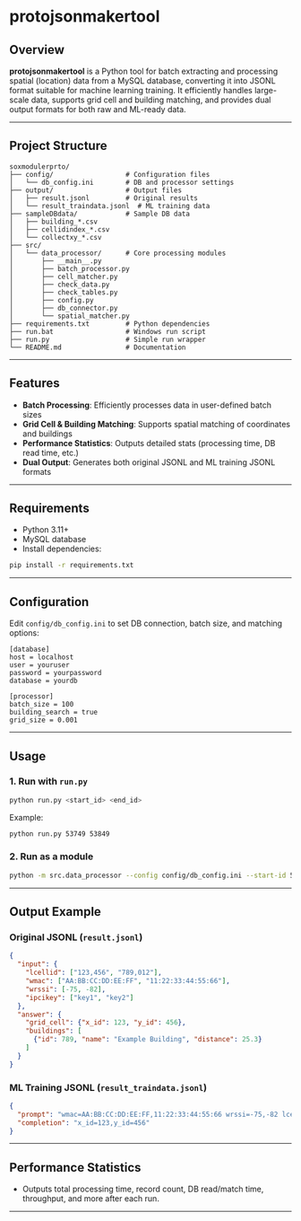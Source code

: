 # protojsonmakertool

## Overview

**protojsonmakertool** is a Python tool for batch extracting and processing spatial (location) data from a MySQL database, converting it into JSONL format suitable for machine learning training. It efficiently handles large-scale data, supports grid cell and building matching, and provides dual output formats for both raw and ML-ready data.

---

## Project Structure

```
soxmodulerprto/
├── config/                  # Configuration files
│   └── db_config.ini        # DB and processor settings
├── output/                  # Output files
│   ├── result.jsonl         # Original results
│   └── result_traindata.jsonl  # ML training data
├── sampleDBdata/            # Sample DB data
│   ├── building_*.csv
│   ├── cellidindex_*.csv
│   └── collectxy_*.csv
├── src/
│   └── data_processor/      # Core processing modules
│       ├── __main__.py
│       ├── batch_processor.py
│       ├── cell_matcher.py
│       ├── check_data.py
│       ├── check_tables.py
│       ├── config.py
│       ├── db_connector.py
│       └── spatial_matcher.py
├── requirements.txt         # Python dependencies
├── run.bat                  # Windows run script
├── run.py                   # Simple run wrapper
└── README.md                # Documentation
```

---

## Features
- **Batch Processing**: Efficiently processes data in user-defined batch sizes
- **Grid Cell & Building Matching**: Supports spatial matching of coordinates and buildings
- **Performance Statistics**: Outputs detailed stats (processing time, DB read time, etc.)
- **Dual Output**: Generates both original JSONL and ML training JSONL formats

---

## Requirements
- Python 3.11+
- MySQL database
- Install dependencies:

```bash
pip install -r requirements.txt
```

---

## Configuration
Edit `config/db_config.ini` to set DB connection, batch size, and matching options:

```
[database]
host = localhost
user = youruser
password = yourpassword
database = yourdb

[processor]
batch_size = 100
building_search = true
grid_size = 0.001
```

---

## Usage

### 1. Run with `run.py`

```bash
python run.py <start_id> <end_id>
```
Example:
```bash
python run.py 53749 53849
```

### 2. Run as a module

```bash
python -m src.data_processor --config config/db_config.ini --start-id 53749 --end-id 53849 --output output/result.jsonl
```

---

## Output Example

### Original JSONL (`result.jsonl`)
```json
{
  "input": {
    "lcellid": ["123,456", "789,012"],
    "wmac": ["AA:BB:CC:DD:EE:FF", "11:22:33:44:55:66"],
    "wrssi": [-75, -82],
    "ipcikey": ["key1", "key2"]
  },
  "answer": {
    "grid_cell": {"x_id": 123, "y_id": 456},
    "buildings": [
      {"id": 789, "name": "Example Building", "distance": 25.3}
    ]
  }
}
```

### ML Training JSONL (`result_traindata.jsonl`)
```json
{
  "prompt": "wmac=AA:BB:CC:DD:EE:FF,11:22:33:44:55:66 wrssi=-75,-82 lcellid=123,456,789,012 ipcikey=key1,key2",
  "completion": "x_id=123,y_id=456"
}
```

---

## Performance Statistics
- Outputs total processing time, record count, DB read/match time, throughput, and more after each run.

---
